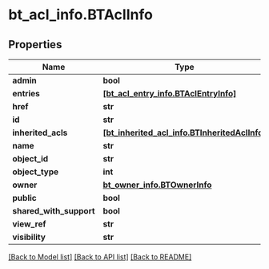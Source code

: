 # bt_acl_info.BTAclInfo

## Properties
Name | Type | Description | Notes
------------ | ------------- | ------------- | -------------
**admin** | **bool** |  | [optional] 
**entries** | [**[bt_acl_entry_info.BTAclEntryInfo]**](BTAclEntryInfo.md) |  | [optional] 
**href** | **str** |  | [optional] 
**id** | **str** |  | [optional] 
**inherited_acls** | [**[bt_inherited_acl_info.BTInheritedAclInfo]**](BTInheritedAclInfo.md) |  | [optional] 
**name** | **str** |  | [optional] 
**object_id** | **str** |  | [optional] 
**object_type** | **int** |  | [optional] 
**owner** | [**bt_owner_info.BTOwnerInfo**](BTOwnerInfo.md) |  | [optional] 
**public** | **bool** |  | [optional] 
**shared_with_support** | **bool** |  | [optional] 
**view_ref** | **str** |  | [optional] 
**visibility** | **str** |  | [optional] 

[[Back to Model list]](../README.md#documentation-for-models) [[Back to API list]](../README.md#documentation-for-api-endpoints) [[Back to README]](../README.md)


